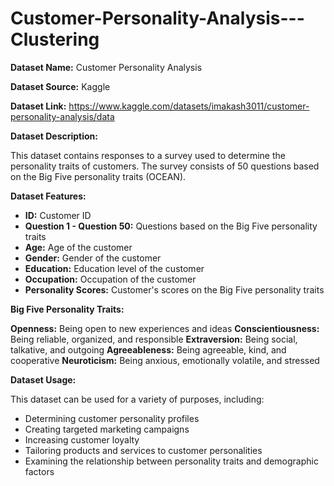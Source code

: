 # Customer-Personality-Analysis---Clustering

**Dataset Name:** Customer Personality Analysis

**Dataset Source:** Kaggle

**Dataset Link:** https://www.kaggle.com/datasets/imakash3011/customer-personality-analysis/data

**Dataset Description:**

This dataset contains responses to a survey used to determine the personality traits of customers. The survey consists of 50 questions based on the Big Five personality traits (OCEAN).

**Dataset Features:**

* **ID:** Customer ID
* **Question 1 - Question 50:** Questions based on the Big Five personality traits
* **Age:** Age of the customer
* **Gender:** Gender of the customer
* **Education:** Education level of the customer
* **Occupation:** Occupation of the customer
* **Personality Scores:** Customer's scores on the Big Five personality traits

**Big Five Personality Traits:**

**Openness:** Being open to new experiences and ideas
**Conscientiousness:** Being reliable, organized, and responsible
**Extraversion:** Being social, talkative, and outgoing
**Agreeableness:** Being agreeable, kind, and cooperative
**Neuroticism:** Being anxious, emotionally volatile, and stressed

**Dataset Usage:**

This dataset can be used for a variety of purposes, including:

* Determining customer personality profiles
* Creating targeted marketing campaigns
* Increasing customer loyalty
* Tailoring products and services to customer personalities
* Examining the relationship between personality traits and demographic factors
